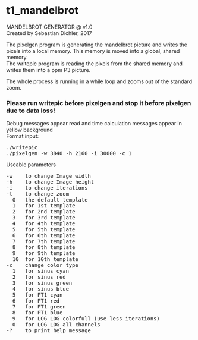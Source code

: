 # t1_mandelbrot
MANDELBROT GENERATOR @ v1.0  
Created by Sebastian Dichler, 2017  
  
The pixelgen program is generating the mandelbrot picture and writes the pixels into a local memory. This memory is moved into a global, shared memory.  
The writepic program is reading the pixels from the shared memory and writes them into a ppm P3 picture.  

The whole process is running in a while loop and zooms out of the standard zoom.  
  
### Please run writepic before pixelgen and stop it before pixelgen due to data loss!  
  
Debug messages appear read and time calculation messages appear in yellow background  
Format input:
<pre>
./writepic  
./pixelgen -w 3840 -h 2160 -i 30000 -c 1  
</pre>

Useable parameters
<pre>
-w    to change Image width  
-h    to change Image height  
-i    to change iterations  
-t    to change zoom  
  0   the default template  
  1   for 1st template  
  2   for 2nd template  
  3   for 3rd template  
  4   for 4th template  
  5   for 5th template  
  6   for 6th template  
  7   for 7th template  
  8   for 8th template  
  9   for 9th template  
  10  for 10th template  
-c    change color type  
  1   for sinus cyan  
  2   for sinus red  
  3   for sinus green  
  4   for sinus blue  
  5   for PT1 cyan  
  6   for PT1 red  
  7   for PT1 green  
  8   for PT1 blue  
  9   for LOG LOG colorfull (use less iterations)  
  0   for LOG LOG all channels  
-?    to print help message  
</pre>
